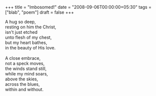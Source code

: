 +++
title = "Imbosomed!"
date = "2008-09-06T00:00:00+05:30"
tags = ["blab", "poem"]
draft = false
+++

<p class="verse">
A hug so deep,<br />
resting on him the Christ,<br />
isn't just etched<br />
unto flesh of my chest,<br />
but my heart bathes,<br />
in the beauty of His love.<br />
<br />
A close embrace,<br />
not a speck moves,<br />
the winds stand still,<br />
while my mind soars,<br />
above the skies,<br />
across the blues,<br />
within and without.<br />
</p>
